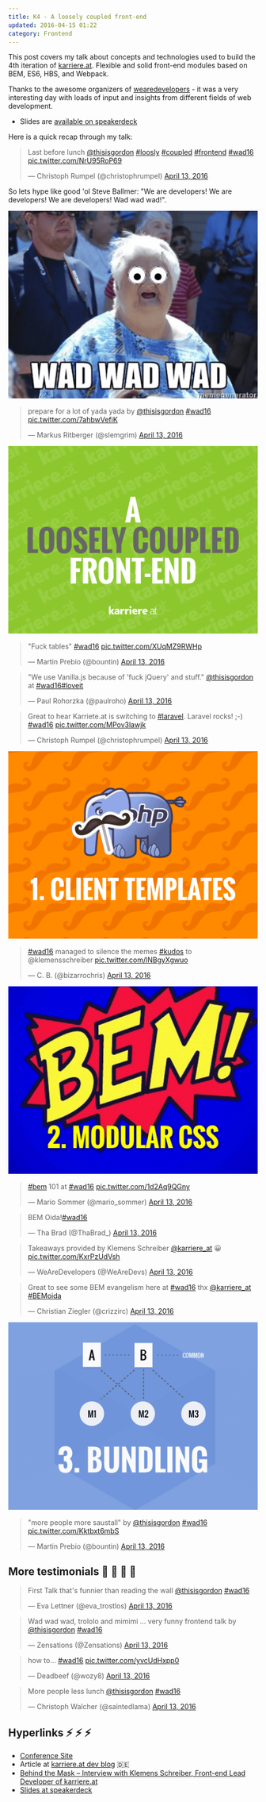 ```yaml
---
title: K4 - A loosely coupled front-end
updated: 2016-04-15 01:22
category: Frontend
---
```


This post covers my talk about concepts and technologies used to build the 4th iteration of [karriere.at](http://karriere.at). Flexible and solid front-end modules based on BEM, ES6, HBS, and Webpack.

Thanks to the awesome organizers of [wearedevelopers](http://www.wearedevelopers.org) - it was a very interesting day with loads of input and insights from different fields of web development.

- Slides are [available on speakerdeck](https://speakerdeck.com/k9ordon/a-loosely-coupled-front-end)

Here is a quick recap through my talk:


<blockquote class="twitter-tweet"><p lang="en" dir="ltr">Last before lunch <a href="https://twitter.com/thisisgordon">@thisisgordon</a> <a href="https://twitter.com/hashtag/loosly?src=hash">#loosly</a> <a href="https://twitter.com/hashtag/coupled?src=hash">#coupled</a> <a href="https://twitter.com/hashtag/frontend?src=hash">#frontend</a> <a href="https://twitter.com/hashtag/wad16?src=hash">#wad16</a> <a href="https://t.co/NrU95RoP69">pic.twitter.com/NrU95RoP69</a></p>&mdash; Christoph Rumpel (@christophrumpel) <a href="https://twitter.com/christophrumpel/status/720196512282755072">April 13, 2016</a></blockquote>

So lets hype like good 'ol Steve Ballmer: "We are developers! We are developers! We are developers! Wad wad wad!".

[![#wadwadwad](/assets/build/a-loosely-coupled-front-end/1.png)](https://speakerdeck.com/k9ordon/a-loosely-coupled-front-end)

<blockquote class="twitter-tweet"><p lang="en" dir="ltr">prepare for a lot of yada yada by <a href="https://twitter.com/thisisgordon">@thisisgordon</a> <a href="https://twitter.com/hashtag/wad16?src=hash">#wad16</a> <a href="https://t.co/7ahbwVefiK">pic.twitter.com/7ahbwVefiK</a></p>&mdash; Markus Ritberger (@slemgrim) <a href="https://twitter.com/slemgrim/status/720195837452808196">April 13, 2016</a></blockquote>


[![Title Slide](/assets/build/a-loosely-coupled-front-end/2.png)](https://speakerdeck.com/k9ordon/a-loosely-coupled-front-end)


<blockquote class="twitter-tweet"><p lang="en" dir="ltr">&quot;Fuck tables&quot; <a href="https://twitter.com/hashtag/wad16?src=hash">#wad16</a> <a href="https://t.co/XUqMZ9RWHp">pic.twitter.com/XUqMZ9RWHp</a></p>&mdash; Martin Prebio (@bountin) <a href="https://twitter.com/bountin/status/720197541556563969">April 13, 2016</a></blockquote>


<blockquote class="twitter-tweet"><p lang="en" dir="ltr">&quot;We use Vanilla.js because of &#39;fuck jQuery&#39; and stuff.&quot; <a href="https://twitter.com/thisisgordon">@thisisgordon</a> at <a href="https://twitter.com/hashtag/wad16?src=hash">#wad16</a><a href="https://twitter.com/hashtag/loveit?src=hash">#loveit</a></p>&mdash; Paul Rohorzka (@paulroho) <a href="https://twitter.com/paulroho/status/720197472723824640">April 13, 2016</a></blockquote>

<blockquote class="twitter-tweet"><p lang="en" dir="ltr">Great to hear Karriete.at is switching to <a href="https://twitter.com/hashtag/laravel?src=hash">#laravel</a>. Laravel rocks! ;-) <a href="https://twitter.com/hashtag/wad16?src=hash">#wad16</a> <a href="https://t.co/MPov3lawjk">pic.twitter.com/MPov3lawjk</a></p>&mdash; Christoph Rumpel (@christophrumpel) <a href="https://twitter.com/christophrumpel/status/720198763864813568">April 13, 2016</a></blockquote>






[![Client Templates](/assets/build/a-loosely-coupled-front-end/3.png)](https://speakerdeck.com/k9ordon/a-loosely-coupled-front-end)


<blockquote class="twitter-tweet"><p lang="en" dir="ltr"><a href="https://twitter.com/hashtag/wad16?src=hash">#wad16</a> managed to silence the memes <a href="https://twitter.com/hashtag/kudos?src=hash">#kudos</a> to @klemensschreiber <a href="https://t.co/lNBgyXgwuo">pic.twitter.com/lNBgyXgwuo</a></p>&mdash; C. B. (@bizarrochris) <a href="https://twitter.com/bizarrochris/status/720198554527129600">April 13, 2016</a></blockquote>






[![Modular CSS](/assets/build/a-loosely-coupled-front-end/4.png)](https://speakerdeck.com/k9ordon/a-loosely-coupled-front-end)


<blockquote class="twitter-tweet"><p lang="und" dir="ltr"><a href="https://twitter.com/hashtag/bem?src=hash">#bem</a> 101 at <a href="https://twitter.com/hashtag/wad16?src=hash">#wad16</a> <a href="https://t.co/1d2Aq9QGny">pic.twitter.com/1d2Aq9QGny</a></p>&mdash; Mario Sommer (@mario_sommer) <a href="https://twitter.com/mario_sommer/status/720199188038959105">April 13, 2016</a></blockquote>

<blockquote class="twitter-tweet"><p lang="pt" dir="ltr">BEM Oida!<a href="https://twitter.com/hashtag/wad16?src=hash">#wad16</a></p>&mdash; Tha Brad (@ThaBrad_) <a href="https://twitter.com/ThaBrad_/status/720199429752492033">April 13, 2016</a></blockquote>


<blockquote class="twitter-tweet"><p lang="en" dir="ltr">Takeaways provided by Klemens Schreiber <a href="https://twitter.com/karriere_at">@karriere_at</a> 😀 <a href="https://t.co/KxrPzUdVsh">pic.twitter.com/KxrPzUdVsh</a></p>&mdash; WeAreDevelopers (@WeAreDevs) <a href="https://twitter.com/WeAreDevs/status/720200545185767424">April 13, 2016</a></blockquote>


<blockquote class="twitter-tweet"><p lang="en" dir="ltr">Great to see some BEM evangelism here at <a href="https://twitter.com/hashtag/wad16?src=hash">#wad16</a>  thx <a href="https://twitter.com/karriere_at">@karriere_at</a> <a href="https://twitter.com/hashtag/BEMoida?src=hash">#BEMoida</a></p>&mdash; Christian Ziegler (@crizzirc) <a href="https://twitter.com/crizzirc/status/720202992838930432">April 13, 2016</a></blockquote>



[![Bundling yolo](/assets/build/a-loosely-coupled-front-end/5.png)](https://speakerdeck.com/k9ordon/a-loosely-coupled-front-end)



<blockquote class="twitter-tweet"><p lang="en" dir="ltr">&quot;more people more saustall&quot; by <a href="https://twitter.com/thisisgordon">@thisisgordon</a> <a href="https://twitter.com/hashtag/wad16?src=hash">#wad16</a> <a href="https://t.co/Kktbxt6mbS">pic.twitter.com/Kktbxt6mbS</a></p>&mdash; Martin Prebio (@bountin) <a href="https://twitter.com/bountin/status/720199998940573696">April 13, 2016</a></blockquote>




## More testimonials :rabbit: :hamster: :bear: :tiger:


<blockquote class="twitter-tweet"><p lang="en" dir="ltr">First Talk that&#39;s funnier than reading the wall <a href="https://twitter.com/thisisgordon">@thisisgordon</a> <a href="https://twitter.com/hashtag/wad16?src=hash">#wad16</a></p>&mdash; Eva Lettner (@eva_trostlos) <a href="https://twitter.com/eva_trostlos/status/720197594601889792">April 13, 2016</a></blockquote>

<blockquote class="twitter-tweet"><p lang="en" dir="ltr">Wad wad wad, trololo and mimimi ... very funny frontend talk by <a href="https://twitter.com/thisisgordon">@thisisgordon</a> <a href="https://twitter.com/hashtag/wad16?src=hash">#wad16</a></p>&mdash; Zensations (@Zensations) <a href="https://twitter.com/Zensations/status/720198694801448960">April 13, 2016</a></blockquote>

<blockquote class="twitter-tweet"><p lang="en" dir="ltr">how to... <a href="https://twitter.com/hashtag/wad16?src=hash">#wad16</a> <a href="https://t.co/yvcUdHxpp0">pic.twitter.com/yvcUdHxpp0</a></p>&mdash; Deadbeef (@wozy8) <a href="https://twitter.com/wozy8/status/720198368522321920">April 13, 2016</a></blockquote>

<blockquote class="twitter-tweet"><p lang="en" dir="ltr">More people less lunch <a href="https://twitter.com/thisisgordon">@thisisgordon</a> <a href="https://twitter.com/hashtag/wad16?src=hash">#wad16</a></p>&mdash; Christoph Walcher (@saintedlama) <a href="https://twitter.com/saintedlama/status/720202315760803840">April 13, 2016</a></blockquote>


## Hyperlinks :zap: :zap: :zap:

- [Conference Site](http://www.wearedevelopers.org/)
- Article at [karriere.at dev blog](http://www.karriere.at/dev-blog/article/view/a-loosely-coupled-front-end) :de:
- [Behind the Mask – Interview with Klemens Schreiber, Front-end Lead Developer of karriere.at](http://www.wearedevelopers.org/3072-2/)
- [Slides at speakerdeck](https://speakerdeck.com/k9ordon/a-loosely-coupled-front-end)

<!--
https://twitter.com/WeAreDevs/status/720200545185767424

https://twitter.com/slemgrim/status/720195837452808196
https://twitter.com/alex_hager/status/720196290039123970
https://twitter.com/christophrumpel/status/720196512282755072
https://twitter.com/Zensations/status/720196611100553216
https://twitter.com/drunomics/status/720196852885385217
https://twitter.com/OE8CLR/status/720196952147759104
https://twitter.com/gnomx/status/720196962356748288
https://twitter.com/wearewebclerks/status/720197136751706112
https://twitter.com/paulroho/status/720197472723824640
https://twitter.com/flecki89/status/720197473269063681
https://twitter.com/bountin/status/720197541556563969
https://twitter.com/eva_trostlos/status/720197594601889792
https://twitter.com/jollife/status/720197817369759744
https://twitter.com/irockwad16_/status/720198202260135936
https://twitter.com/wozy8/status/720198368522321920
https://twitter.com/bizarrochris/status/720198554527129600
https://twitter.com/Zensations/status/720198694801448960
https://twitter.com/christophrumpel/status/720198763864813568
https://twitter.com/webmozart/status/720199011341307905
https://twitter.com/pkpatrick/status/720199072750178304
https://twitter.com/mario_sommer/status/720199188038959105
https://twitter.com/ThaBrad_/status/720199429752492033
https://twitter.com/wearewebclerks/status/720199808372383745
https://twitter.com/bountin/status/720199998940573696
https://twitter.com/lilachaos/status/720200177777307648
https://twitter.com/wearewebclerks/status/720201646169583616
https://twitter.com/saintedlama/status/720202315760803840
https://twitter.com/crizzirc/status/720202992838930432
-->
